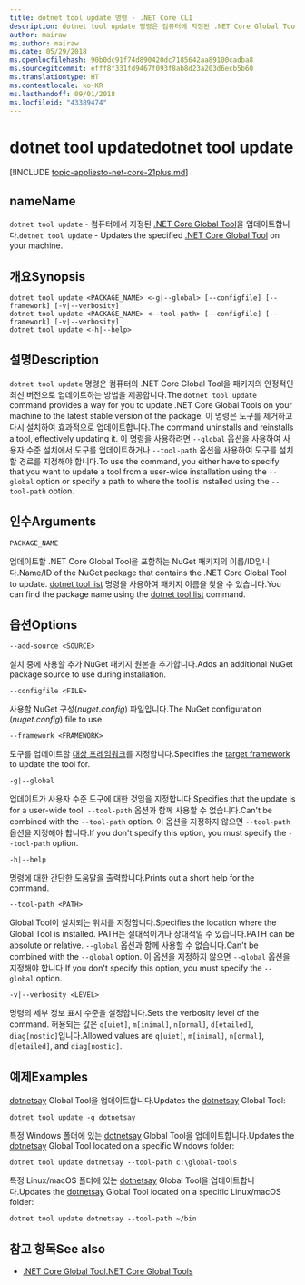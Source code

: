 ```yaml
---
title: dotnet tool update 명령 - .NET Core CLI
description: dotnet tool update 명령은 컴퓨터에 지정된 .NET Core Global Tool을 업데이트합니다.
author: mairaw
ms.author: mairaw
ms.date: 05/29/2018
ms.openlocfilehash: 90b0dc91f74d890420dc7185642aa89100cadba8
ms.sourcegitcommit: efff8f331fd9467f093f8ab8d23a203d6ecb5b60
ms.translationtype: HT
ms.contentlocale: ko-KR
ms.lasthandoff: 09/01/2018
ms.locfileid: "43389474"
---
```

# <a name="dotnet-tool-update"></a><span data-ttu-id="35afa-103">dotnet tool update</span><span class="sxs-lookup"><span data-stu-id="35afa-103">dotnet tool update</span></span>

[!INCLUDE [topic-appliesto-net-core-21plus.md](../../../includes/topic-appliesto-net-core-21plus.md)]

## <a name="name"></a><span data-ttu-id="35afa-104">name</span><span class="sxs-lookup"><span data-stu-id="35afa-104">Name</span></span>

<span data-ttu-id="35afa-105">`dotnet tool update` - 컴퓨터에서 지정된 [.NET Core Global Tool](global-tools.md)을 업데이트합니다.</span><span class="sxs-lookup"><span data-stu-id="35afa-105">`dotnet tool update` - Updates the specified [.NET Core Global Tool](global-tools.md) on your machine.</span></span>

## <a name="synopsis"></a><span data-ttu-id="35afa-106">개요</span><span class="sxs-lookup"><span data-stu-id="35afa-106">Synopsis</span></span>

```console
dotnet tool update <PACKAGE_NAME> <-g|--global> [--configfile] [--framework] [-v|--verbosity]
dotnet tool update <PACKAGE_NAME> <--tool-path> [--configfile] [--framework] [-v|--verbosity]
dotnet tool update <-h|--help>
```

## <a name="description"></a><span data-ttu-id="35afa-107">설명</span><span class="sxs-lookup"><span data-stu-id="35afa-107">Description</span></span>

<span data-ttu-id="35afa-108">`dotnet tool update` 명령은 컴퓨터의 .NET Core Global Tool을 패키지의 안정적인 최신 버전으로 업데이트하는 방법을 제공합니다.</span><span class="sxs-lookup"><span data-stu-id="35afa-108">The `dotnet tool update` command provides a way for you to update .NET Core Global Tools on your machine to the latest stable version of the package.</span></span> <span data-ttu-id="35afa-109">이 명령은 도구를 제거하고 다시 설치하여 효과적으로 업데이트합니다.</span><span class="sxs-lookup"><span data-stu-id="35afa-109">The command uninstalls and reinstalls a tool, effectively updating it.</span></span> <span data-ttu-id="35afa-110">이 명령을 사용하려면 `--global` 옵션을 사용하여 사용자 수준 설치에서 도구를 업데이트하거나 `--tool-path` 옵션을 사용하여 도구를 설치할 경로를 지정해야 합니다.</span><span class="sxs-lookup"><span data-stu-id="35afa-110">To use the command, you either have to specify that you want to update a tool from a user-wide installation using the `--global` option or specify a path to where the tool is installed using the `--tool-path` option.</span></span>

## <a name="arguments"></a><span data-ttu-id="35afa-111">인수</span><span class="sxs-lookup"><span data-stu-id="35afa-111">Arguments</span></span>

`PACKAGE_NAME`

<span data-ttu-id="35afa-112">업데이트할 .NET Core Global Tool을 포함하는 NuGet 패키지의 이름/ID입니다.</span><span class="sxs-lookup"><span data-stu-id="35afa-112">Name/ID of the NuGet package that contains the .NET Core Global Tool to update.</span></span> <span data-ttu-id="35afa-113">[dotnet tool list](dotnet-tool-list.md) 명령을 사용하여 패키지 이름을 찾을 수 있습니다.</span><span class="sxs-lookup"><span data-stu-id="35afa-113">You can find the package name using the [dotnet tool list](dotnet-tool-list.md) command.</span></span>

## <a name="options"></a><span data-ttu-id="35afa-114">옵션</span><span class="sxs-lookup"><span data-stu-id="35afa-114">Options</span></span>

`--add-source <SOURCE>`

<span data-ttu-id="35afa-115">설치 중에 사용할 추가 NuGet 패키지 원본을 추가합니다.</span><span class="sxs-lookup"><span data-stu-id="35afa-115">Adds an additional NuGet package source to use during installation.</span></span>

`--configfile <FILE>`

<span data-ttu-id="35afa-116">사용할 NuGet 구성(*nuget.config*) 파일입니다.</span><span class="sxs-lookup"><span data-stu-id="35afa-116">The NuGet configuration (*nuget.config*) file to use.</span></span>

`--framework <FRAMEWORK>`

<span data-ttu-id="35afa-117">도구를 업데이트할 [대상 프레임워크](../../standard/frameworks.md)를 지정합니다.</span><span class="sxs-lookup"><span data-stu-id="35afa-117">Specifies the [target framework](../../standard/frameworks.md) to update the tool for.</span></span>

`-g|--global`

<span data-ttu-id="35afa-118">업데이트가 사용자 수준 도구에 대한 것임을 지정합니다.</span><span class="sxs-lookup"><span data-stu-id="35afa-118">Specifies that the update is for a user-wide tool.</span></span> <span data-ttu-id="35afa-119">`--tool-path` 옵션과 함께 사용할 수 없습니다.</span><span class="sxs-lookup"><span data-stu-id="35afa-119">Can't be combined with the `--tool-path` option.</span></span> <span data-ttu-id="35afa-120">이 옵션을 지정하지 않으면 `--tool-path` 옵션을 지정해야 합니다.</span><span class="sxs-lookup"><span data-stu-id="35afa-120">If you don't specify this option, you must specify the `--tool-path` option.</span></span>

`-h|--help`

<span data-ttu-id="35afa-121">명령에 대한 간단한 도움말을 출력합니다.</span><span class="sxs-lookup"><span data-stu-id="35afa-121">Prints out a short help for the command.</span></span>

`--tool-path <PATH>`

<span data-ttu-id="35afa-122">Global Tool이 설치되는 위치를 지정합니다.</span><span class="sxs-lookup"><span data-stu-id="35afa-122">Specifies the location where the Global Tool is installed.</span></span> <span data-ttu-id="35afa-123">PATH는 절대적이거나 상대적일 수 있습니다.</span><span class="sxs-lookup"><span data-stu-id="35afa-123">PATH can be absolute or relative.</span></span> <span data-ttu-id="35afa-124">`--global` 옵션과 함께 사용할 수 없습니다.</span><span class="sxs-lookup"><span data-stu-id="35afa-124">Can't be combined with the `--global` option.</span></span> <span data-ttu-id="35afa-125">이 옵션을 지정하지 않으면 `--global` 옵션을 지정해야 합니다.</span><span class="sxs-lookup"><span data-stu-id="35afa-125">If you don't specify this option, you must specify the `--global` option.</span></span>

`-v|--verbosity <LEVEL>`

<span data-ttu-id="35afa-126">명령의 세부 정보 표시 수준을 설정합니다.</span><span class="sxs-lookup"><span data-stu-id="35afa-126">Sets the verbosity level of the command.</span></span> <span data-ttu-id="35afa-127">허용되는 값은 `q[uiet]`, `m[inimal]`, `n[ormal]`, `d[etailed]`, `diag[nostic]`입니다.</span><span class="sxs-lookup"><span data-stu-id="35afa-127">Allowed values are `q[uiet]`, `m[inimal]`, `n[ormal]`, `d[etailed]`, and `diag[nostic]`.</span></span>

## <a name="examples"></a><span data-ttu-id="35afa-128">예제</span><span class="sxs-lookup"><span data-stu-id="35afa-128">Examples</span></span>

<span data-ttu-id="35afa-129">[dotnetsay](https://www.nuget.org/packages/dotnetsay/) Global Tool을 업데이트합니다.</span><span class="sxs-lookup"><span data-stu-id="35afa-129">Updates the [dotnetsay](https://www.nuget.org/packages/dotnetsay/) Global Tool:</span></span>

`dotnet tool update -g dotnetsay`

<span data-ttu-id="35afa-130">특정 Windows 폴더에 있는 [dotnetsay](https://www.nuget.org/packages/dotnetsay/) Global Tool을 업데이트합니다.</span><span class="sxs-lookup"><span data-stu-id="35afa-130">Updates the [dotnetsay](https://www.nuget.org/packages/dotnetsay/) Global Tool located on a specific Windows folder:</span></span>

`dotnet tool update dotnetsay --tool-path c:\global-tools`

<span data-ttu-id="35afa-131">특정 Linux/macOS 폴더에 있는 [dotnetsay](https://www.nuget.org/packages/dotnetsay/) Global Tool을 업데이트합니다.</span><span class="sxs-lookup"><span data-stu-id="35afa-131">Updates the [dotnetsay](https://www.nuget.org/packages/dotnetsay/) Global Tool located on a specific Linux/macOS folder:</span></span>

`dotnet tool update dotnetsay --tool-path ~/bin`

## <a name="see-also"></a><span data-ttu-id="35afa-132">참고 항목</span><span class="sxs-lookup"><span data-stu-id="35afa-132">See also</span></span>

* [<span data-ttu-id="35afa-133">.NET Core Global Tool</span><span class="sxs-lookup"><span data-stu-id="35afa-133">.NET Core Global Tools</span></span>](global-tools.md)